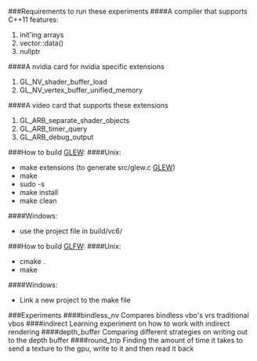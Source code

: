 ###Requirements to run these experiments
####A compiler that supports C++11 features:
1. init'ing arrays
2. vector::data()
3. nullptr

####A nvidia card for nvidia specific extensions
1. GL_NV_shader_buffer_load
2. GL_NV_vertex_buffer_unified_memory

####A video card that supports these extensions
1. GL_ARB_separate_shader_objects
2. GL_ARB_timer_query
3. GL_ARB_debug_output

###How to build [GLEW](https://github.com/nigels-com/glew):
####Unix:
* make extensions (to generate src/glew.c [GLEW](https://github.com/nigels-com/glew))
* make
* sudo -s
* make install
* make clean

####Windows:
* use the project file in build/vc6/

###How to build [GLFW](https://github.com/glfw/glfw):
####Unix:
* cmake .
* make

####Windows:
* Link a new project to the make file


###Experiments
####bindless_nv
Compares bindless vbo's vrs traditional vbos
####indirect
Learning experiment on how to work with indirect rendering
####depth_buffer
Comparing different strategies on writing out to the depth buffer
####round_trip
Finding the amount of time it takes to send a texture to the gpu, write to it and then read it back
